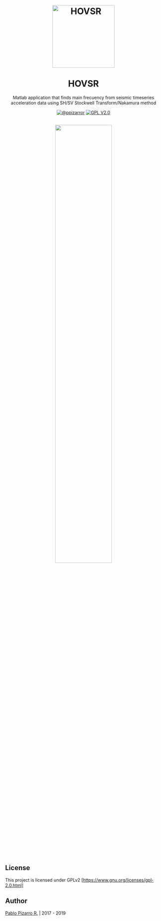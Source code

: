 <h1 align="center">
  <a href="https://ppizarror.com/HOVSR/" title="HOVSR">
    <img alt="HOVSR" src="https://res.ppizarror.com/other/matlab.png" width="200px" height="200px" />
  </a>
  <br /><br />
  HOVSR</h1>
<p align="center">Matlab application that finds main frecuency from seismic timeseries acceleration data using SH/SV Stockwell Transform/Nakamura method</p>
<div align="center"><a href="https://ppizarror.com"><img alt="@ppizarror" src="https://res.ppizarror.com/badges/author.svg" /></a>
<a href="https://www.gnu.org/licenses/old-licenses/gpl-2.0.html"><img alt="GPL V2.0" src="https://res.ppizarror.com/badges/licensegpl2.svg" /></a>
</div><br />

<p align="center">
	<img src="https://res.ppizarror.com/images/hovsr/hovsr.PNG" width="60%" >
</p>

## License

This project is licensed under GPLv2 [https://www.gnu.org/licenses/gpl-2.0.html]


## Author
<a href="https://ppizarror.com" title="ppizarror">Pablo Pizarro R.</a> | 2017 - 2019
